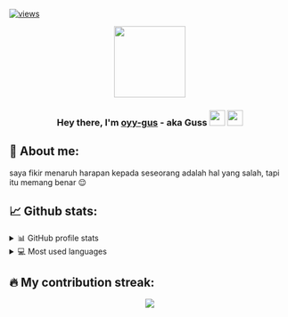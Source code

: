 <!-- profile view -->
<p align="left">
  <a href="#"><img alt="views" title="Github views" src="https://komarev.com/ghpvc/?username=oyy-gus" /></a>
</p>

<!-- image -->
<p align="center">
<a href="#"><img src="https://avatars.githubusercontent.com/u/97151655" height="128" width="128"></a>
</p>
<!--a href="#"><img width="100%" height="auto" src="https://i.imgur.com/iXuL1HG.png" height="175px"/></a-->

<!-- name -->
<h3 align="center">Hey there, I'm <a href="#">oyy-gus</a> - aka Guss <img src="https://media.giphy.com/media/hvRJCLFzcasrR4ia7z/giphy.gif" width="28"> <img src="https://emojis.slackmojis.com/emojis/images/1531849430/4246/blob-sunglasses.gif?1531849430" width="28" /></h3>

<!-- about -->
## 📄 About me:
saya fikir menaruh harapan kepada seseorang adalah hal yang salah, tapi itu memang benar 😌

<!-- github stats -->
## 📈 Github stats:
<details>
<summary>📊 GitHub profile stats</summary>
<p align="center">
<a href="#"><img alt="Guss's Github Stats" src="https://github-readme-stats.vercel.app/api?username=oyy-gus&show_icons=true&title_color=8A8BFF&icon_color=8A8BFF&text_color=ffffff&bg_color=131516&include_all_commits=true&count_private=true" /></a>
</p>
<br />
</details>

<details>
<summary>💻 Most used languages</summary>
<p align="center">
<a href="#"><img alt="Guss's Top Languages" src="https://github-readme-stats.vercel.app/api/top-langs/?username=oyy-gus&langs_count=10&bg_color=131516&text_color=ffffff&layout=compact#" /></a>
</p>
<b>Note:</b> This chart is only a metric of which languages my public code on GitHub consists of and does not reflect my experience or skill level.
<br />
</details>

<!-- streak -->
## 🔥 My contribution streak:
<p align="center">
<a href="#"><img src="https://github-readme-streak-stats.herokuapp.com?user=oyy-gus&theme=onedark-duo&border_radius=5.0&date_format=j%20M%5B%20Y%5D#version3" /></a>
</p>
